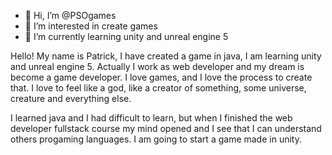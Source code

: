 - 👋 Hi, I’m @PSOgames
- 👀 I’m interested in create games
- 🌱 I’m currently learning unity and unreal engine 5

Hello! My name is Patrick, I have created a game in java, I am learning unity and unreal engine 5. Actually I work as web developer and my dream is become a game developer.
I love games, and I love the process to create that. I love to feel like a god, like a creator of something, some universe, creature and everything else.

I learned java and I had difficult to learn, but when I finished the web developer fullstack course my mind opened and I see that I can understand others progaming languages.
I am going to start a game made in unity.
